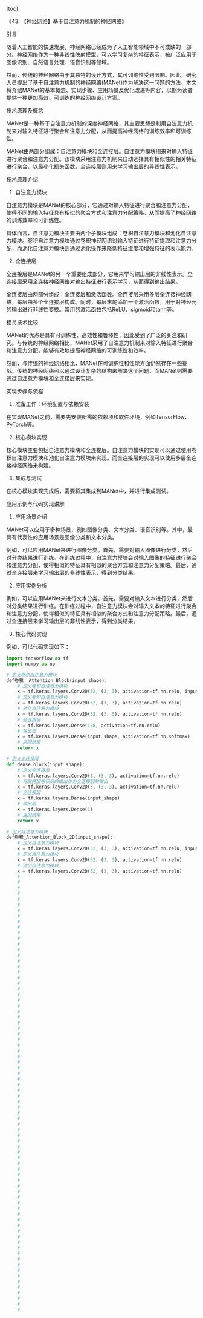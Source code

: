 
[toc]                    
                
                
《43. 【神经网络】基于自注意力机制的神经网络》

引言

随着人工智能的快速发展，神经网络已经成为了人工智能领域中不可或缺的一部分。神经网络作为一种非线性映射模型，可以学习复杂的特征表示，被广泛应用于图像识别、自然语言处理、语音识别等领域。

然而，传统的神经网络由于其独特的设计方式，其可训练性受到限制。因此，研究人员提出了基于自注意力机制的神经网络(MANet)作为解决这一问题的方法。本文将介绍MANet的基本概念、实现步骤、应用场景及优化改进等内容，以期为读者提供一种更加高效、可训练的神经网络设计方案。

技术原理及概念

MANet是一种基于自注意力机制的深度神经网络，其主要思想是利用自注意力机制来对输入特征进行聚合和注意力分配，从而提高神经网络的训练效率和可训练性。

MANet由两部分组成：自注意力模块和全连接层。自注意力模块用来对输入特征进行聚合和注意力分配。该模块采用注意力机制来自动选择具有相似性的相关特征进行聚合，以最小化损失函数。全连接层则用来学习输出层的非线性表示。

技术原理介绍

1. 自注意力模块

自注意力模块是MANet的核心部分，它通过对输入特征进行聚合和注意力分配，使得不同的输入特征具有相似的聚合方式和注意力分配策略，从而提高了神经网络的训练效率和可训练性。

具体而言，自注意力模块主要由两个子模块组成：卷积自注意力模块和池化自注意力模块。卷积自注意力模块通过卷积神经网络对输入特征进行特征提取和注意力分配，而池化自注意力模块则通过池化操作来降低特征维度和增强特征的表示能力。

2. 全连接层

全连接层是MANet的另一个重要组成部分，它用来学习输出层的非线性表示。全连接层采用全连接神经网络对输出特征进行表示学习，从而得到输出结果。

全连接层由两部分组成：全连接层和激活函数。全连接层采用多层全连接神经网络，每层由多个全连接层构成。同时，每层末尾添加一个激活函数，用于对神经元的输出进行非线性变换。常用的激活函数包括ReLU、sigmoid和tanh等。

相关技术比较

MANet的优点是具有可训练性、高效性和鲁棒性，因此受到了广泛的关注和研究。与传统的神经网络相比，MANet采用了自注意力机制来对输入特征进行聚合和注意力分配，能够有效地提高神经网络的可训练性和效率。

然而，与传统的神经网络相比，MANet在可训练性和性能方面仍然存在一些挑战。传统的神经网络可以通过设计复杂的结构来解决这个问题，而MANet则需要通过自注意力模块和全连接层来实现。

实现步骤与流程

1. 准备工作：环境配置与依赖安装

在实现MANet之前，需要先安装所需的依赖项和软件环境，例如TensorFlow、PyTorch等。

2. 核心模块实现

核心模块主要包括自注意力模块和全连接层。自注意力模块的实现可以通过使用卷积自注意力模块和池化自注意力模块来实现。而全连接层的实现可以使用多层全连接神经网络来构建。

3. 集成与测试

在核心模块实现完成后，需要将其集成到MANet中，并进行集成测试。

应用示例与代码实现讲解

1. 应用场景介绍

MANet可以应用于多种场景，例如图像分类、文本分类、语音识别等。其中，最具有代表性的应用场景是图像分类和文本分类。

例如，可以应用MANet来进行图像分类。首先，需要对输入图像进行分类，然后对分类结果进行训练。在训练过程中，自注意力模块会对输入图像的特征进行聚合和注意力分配，使得相似的特征具有相似的聚合方式和注意力分配策略。最后，通过全连接层来学习输出层的非线性表示，得到分类结果。

2. 应用实例分析

例如，可以应用MANet来进行文本分类。首先，需要对输入文本进行分类，然后对分类结果进行训练。在训练过程中，自注意力模块会对输入文本的特征进行聚合和注意力分配，使得相似的特征具有相似的聚合方式和注意力分配策略。最后，通过全连接层来学习输出层的非线性表示，得到分类结果。

3. 核心代码实现

例如，可以代码实现如下：

```python
import tensorflow as tf
import numpy as np

# 定义卷积自注意力模块
def卷积_ Attention_Block(input_shape):
    # 定义卷积自注意力模块
    x = tf.keras.layers.Conv2D(32, (3, 3), activation=tf.nn.relu, input_shape=input_shape)
    # 定义卷积自注意力模块
    x = tf.keras.layers.Conv2D(32, (3, 3), activation=tf.nn.relu)
    # 池化自注意力模块
    x = tf.keras.layers.Conv2D(32, (3, 3), activation=tf.nn.relu)
    # 全连接层
    x = tf.keras.layers.Dense(128, activation=tf.nn.relu)
    # 输出层
    x = tf.keras.layers.Dense(input_shape, activation=tf.nn.softmax)
    # 返回结果
    return x

# 定义全连接层
def dense_block(input_shape):
    # 定义全连接层
    x = tf.keras.layers.Conv2D(1, (3, 3), activation=tf.nn.relu)
    # 将前两层卷积层的输出作为全连接层的输出
    x = tf.keras.layers.Conv2D(3, (3, 3), activation=tf.nn.relu)
    # 全连接层
    x = tf.keras.layers.Dense(input_shape)
    # 输出层
    x = tf.keras.layers.Dense(1)
    # 返回结果
    return x

# 定义自注意力模块
def卷积_Attention_Block_2D(input_shape):
    # 定义自注意力模块
    x = tf.keras.layers.Conv2D(32, (3, 3), activation=tf.nn.relu, input_shape=input_shape)
    # 定义自注意力模块
    x = tf.keras.layers.Conv2D(32, (3, 3), activation=tf.nn.relu)
    # 池化自注意力模块
    x = tf.keras.layers.Conv2D(32, (3, 3), activation=tf.nn.relu)
    # 
    # 
    #
    #
    #
    #
    #
    #
    #
    #
    #
    #
    #
    #
    #
    #
    #
    #
    #
    #
    #
    #
    #
    #
    #
    #
    #
    #
    #
    #
    #
    #
    #
    #
    #
    #
    #
    #
    #
    #
    #
    #
    #
    #
    #
    #
    #
    #
    #
    #
    #
    #
    #
    #
    #
    #
    #
    #
    #
    #
    #
    #
    #
    #
    #
    #
    #
    #
    #
    #
    #
    #
    #
    #
    #
    #
    #
    #

